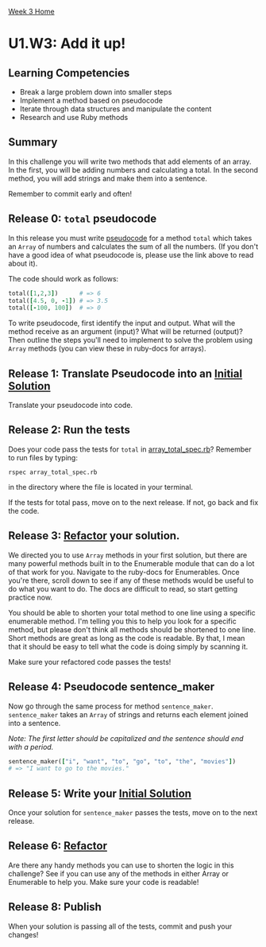 [Week 3 Home](../../)

# U1.W3: Add it up!

## Learning Competencies
- Break a large problem down into smaller steps
- Implement a method based on pseudocode
- Iterate through data structures and manipulate the content
- Research and use Ruby methods

## Summary
In this challenge you will write two methods that add elements of an array. In the first, you will be adding numbers and calculating a total. In the second method, you will add strings and make them into a sentence.

Remember to commit early and often!

## Release 0: `total` pseudocode
In this release you must write [pseudocode](https://github.com/Devbootcamp/phase-0-handbook/blob/master/coding-references/pseudocode.md) for a method `total` which takes an `Array` of numbers and calculates the sum of all the numbers. (If you don't have a good idea of what pseudocode is, please use the link above to read about it).

The code should work as follows:

```ruby
total([1,2,3])      # => 6
total([4.5, 0, -1]) # => 3.5
total([-100, 100])  # => 0
```

To write pseudocode, first identify the input and output. What will the method receive as an argument (input)? What will be returned (output)? Then outline the steps you'll need to implement to solve the problem using `Array` methods (you can view these in ruby-docs for arrays).

## Release 1: Translate Pseudocode into an [Initial Solution](https://github.com/Devbootcamp/phase-0-handbook/blob/master/coding-references/initial-solution.md)

Translate your pseudocode into code.

## Release 2: Run the tests
Does your code pass the tests for `total` in [array_total_spec.rb](array_total_spec.rb)? Remember to run files by typing:

`rspec array_total_spec.rb`

in the directory where the file is located in your terminal.

If the tests for total pass, move on to the next release. If not, go back and fix the code.

## Release 3: [Refactor](https://github.com/Devbootcamp/phase-0-handbook/blob/master/coding-references/refactoring.md) your solution.

We directed you to use `Array` methods in your first solution, but there are many powerful methods built in to the Enumerable module that can do a lot of that work for you. Navigate to the ruby-docs for Enumerables. Once you're there, scroll down to see if any of these methods would be useful to do what you want to do. The docs are difficult to read, so start getting practice now.

You should be able to shorten your total method to one line using a specific enumerable method. I'm telling you this to help you look for a specific method, but please don't think all methods should be shortened to one line. Short methods are great as long as the code is readable. By that, I mean that it should be easy to tell what the code is doing simply by scanning it.

Make sure your refactored code passes the tests!

## Release 4: Pseudocode sentence_maker
Now go through the same process for method `sentence_maker`. `sentence_maker` takes an `Array` of strings and returns each element joined into a sentence.

*Note: The first letter should be capitalized and the sentence should end with a period.*

```ruby
sentence_maker(["i", "want", "to", "go", "to", "the", "movies"])
# => "I want to go to the movies."
```

## Release 5: Write your [Initial Solution](https://github.com/Devbootcamp/phase-0-handbook/blob/master/coding-references/initial-solution.md)

Once your solution for `sentence_maker` passes the tests, move on to the next release.

## Release 6: [Refactor](https://github.com/Devbootcamp/phase-0-handbook/blob/master/coding-references/refactoring.md)

Are there any handy methods you can use to shorten the logic in this challenge? See if you can use any of the methods in either Array or Enumerable to help you. Make sure your code is readable!

## Release 8: Publish
When your solution is passing all of the tests, commit and push your changes!
